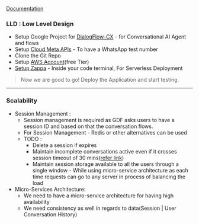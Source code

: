 [Documentation](https://coral-sphynx-6db.notion.site/Conversational-AI-Google-DialogFlow-CX-d685704b40b94da688c7ba680e2d1baf?pvs=4)


### LLD : Low Level Design

- Setup Google Project for [DialogFlow-CX](https://cloud.google.com/dialogflow/cx/docs/quick) - for Conversational AI Agent and flows
- Setup [Cloud Meta APIs](https://developers.facebook.com/docs/whatsapp/cloud-api/guides/send-messages) - To have a WhatsApp test number
- Clone the Git Repo
- Setup [AWS Account](https://aws.amazon.com/free/?trk=fb8718a7-d9f7-4e07-9fc5-b85de26b4178&sc_channel=ps&ef_id=CjwKCAjwt52mBhB5EiwA05YKo7emadU901YUKxZSe-py5Sg-Yl5XWkfCR569DjrLhwXVjaCNzGnXhhoCi4gQAvD_BwE:G:s&s_kwcid=AL!4422!3!531446682875!e!!g!!amazon%20free%20cloud%20server!11542865500!116152064367)(free Tier)
- [Setup Zappa](https://github.com/zappa/Zappa) - Inside your code terminal, For Serverless Deployment

> Now we are good to go! Deploy the Application and start testing.
> 

---

### Scalability

- Session Management :
    - Session management is required as GDF asks users to have a session ID and based on that the conversation flows.
    - For Session Management - Redis or other alternatives can be used
    - TODO :
        - Delete a session if expires
        - Maintain incomplete conversations active even if it crosses session timeout of 30 mins([refer link](https://cloud.google.com/dialogflow/cx/docs/concept/session))
        - Maintain session storage available to all the users through a single window - While using micro-service architecture as each time requests can go to any server in process of balancing the load
- Micro-Services Architecture:
    - We need to have a micro-service architecture for having high availability
    - We need consistency as well in regards to data(Session | User Conversation History)